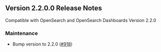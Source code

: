 ## Version 2.2.0.0 Release Notes
Compatible with OpenSearch and OpenSearch Dashboards Version 2.2.0

### Maintenance
* Bump version to 2.2.0 ([#918](https://github.com/opensearch-project/observability/pull/918))